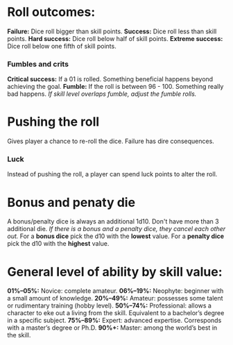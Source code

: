 <!-- TITLE: Skill Rolls -->
<!-- SUBTITLE: A quick summary of Skill Rolls -->
# Roll outcomes:
**Failure:** Dice roll bigger than skill points.
**Success:** Dice roll less than skill points.
**Hard success:** Dice roll below half of skill points.
**Extreme success:** Dice roll below one fifth of skill points.

### Fumbles and crits
**Critical success:** If a 01 is rolled. Something beneficial happens beyond achieving the goal.
**Fumble:** If the roll is between 96 - 100. Something really bad happens. *If skill level overlaps fumble, adjust the fumble rolls.*

# Pushing the roll
Gives player a chance to re-roll the dice. Failure has dire consequences.
### Luck
Instead of pushing the roll, a player can spend luck points to alter the roll.
# Bonus and penaty die
A bonus/penalty dice is always an additional 1d10. Don't have more than 3 additional die. 
*If there is a bonus and a penalty dice, they cancel each other out.*
For a **bonus dice** pick the d10 with the **lowest** value.
For a **penalty dice** pick the d10 with the **highest** value.
# General level of ability by skill value:
**01%–05%:** Novice: complete amateur.
**06%–19%:** Neophyte: beginner with a small amount of knowledge.
**20%–49%:** Amateur: possesses some talent or rudimentary training (hobby level).
**50%–74%:** Professional: allows a character to eke out a living from the skill. Equivalent to a bachelor’s degree in a specific subject.
**75%–89%:** Expert: advanced expertise. Corresponds with a master’s degree or Ph.D.
**90%+:** Master: among the world’s best in the skill.
